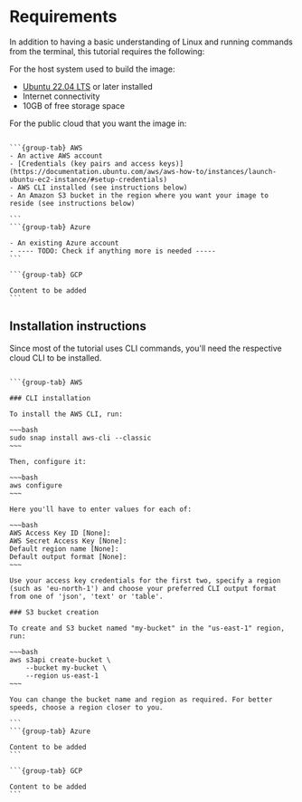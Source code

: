 # Requirements

In addition to having a basic understanding of Linux and running commands from the terminal, this tutorial requires the following:

For the host system used to build the image:
- [Ubuntu 22.04 LTS](https://releases.ubuntu.com/22.04/) or later installed
- Internet connectivity
- 10GB of free storage space

For the public cloud that you want the image in:
````{tabs}

```{group-tab} AWS
- An active AWS account
- [Credentials (key pairs and access keys)](https://documentation.ubuntu.com/aws/aws-how-to/instances/launch-ubuntu-ec2-instance/#setup-credentials)
- AWS CLI installed (see instructions below)
- An Amazon S3 bucket in the region where you want your image to reside (see instructions below)

```
```{group-tab} Azure

- An existing Azure account
- ---- TODO: Check if anything more is needed -----
```

```{group-tab} GCP

Content to be added
```
````


## Installation instructions

Since most of the tutorial uses CLI commands, you'll need the respective cloud CLI to be installed.  

````{tabs}

```{group-tab} AWS

### CLI installation

To install the AWS CLI, run:

~~~bash
sudo snap install aws-cli --classic
~~~

Then, configure it:

~~~bash
aws configure
~~~

Here you'll have to enter values for each of:

~~~bash
AWS Access Key ID [None]:
AWS Secret Access Key [None]:
Default region name [None]:
Default output format [None]:
~~~

Use your access key credentials for the first two, specify a region (such as 'eu-north-1') and choose your preferred CLI output format from one of 'json', 'text' or 'table'.

### S3 bucket creation

To create and S3 bucket named "my-bucket" in the "us-east-1" region, run:

~~~bash
aws s3api create-bucket \
    --bucket my-bucket \
    --region us-east-1
~~~

You can change the bucket name and region as required. For better speeds, choose a region closer to you.

```
```{group-tab} Azure

Content to be added
```

```{group-tab} GCP

Content to be added
```
````
